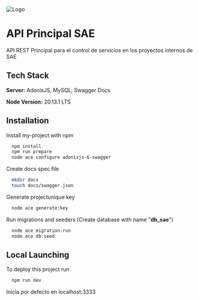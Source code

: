 ![Logo](https://sae.com.mx/wp-content/uploads/2024/03/logo_sae.svg)

# API Principal SAE

API REST Principal para el control de servicios en los proyectos internos de SAE

## Tech Stack

**Server:** AdonisJS, MySQL, Swagger Docs

**Node Version:** 20.13.1 LTS

## Installation

Install my-project with npm

```bash
  npm install
  npm run prepare
  node ace configure adonisjs-6-swagger
```

Create docs spec file

```bash
  mkdir docs
  touch docs/swagger.json
```

Generate projectunique key

```bash
  node ace generate:key
```

Run migrations and seeders (Create database with name "**db_sae**")

```bash
  node ace migration:run
  node ace db:seed
```

## Local Launching

To deploy this project run

```bash
  npm run dev
```

Inicia por defecto en localhost:3333

